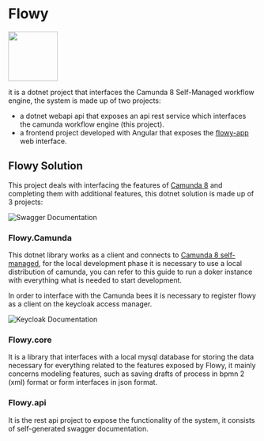 # Flowy
<img src="https://raw.githubusercontent.com/rmacellaro/flowy-solution/master/Documentation/logo.jpg" width="100" height="100">

it is a dotnet project that interfaces the Camunda 8 Self-Managed workflow engine, the system is made up of two projects:
- a dotnet webapi api that exposes an api rest service which interfaces the camunda workflow engine (this project).
- a frontend project developed with Angular that exposes the [flowy-app](https://github.com/rmacellaro/flowy-app) web interface.

## Flowy Solution
This project deals with interfacing the features of [Camunda 8](https://camunda.com/) and completing them with additional features, this dotnet solution is made up of 3 projects:

![Swagger Documentation](https://raw.githubusercontent.com/rmacellaro/flowy-solution/master/Documentation/swagger.jpg)

### Flowy.Camunda

This dotnet library works as a client and connects to [Camunda 8 self-managed](https://docs.camunda.io/docs/self-managed/about-self-managed/), for the local development phase it is necessary to use a local distribution of camunda, you can refer to this guide to run a doker instance with everything what is needed to start development.

In order to interface with the Camunda bees it is necessary to register flowy as a client on the keycloak access manager.

![Keycloak Documentation](https://raw.githubusercontent.com/rmacellaro/flowy-solution/master/Documentation/keycloak.jpg)

### Flowy.core

It is a library that interfaces with a local mysql database for storing the data necessary for everything related to the features exposed by Flowy, it mainly concerns modeling features, such as saving drafts of process in bpmn 2 (xml) format or form interfaces in json format.

### Flowy.api
It is the rest api project to expose the functionality of the system, it consists of self-generated swagger documentation.
